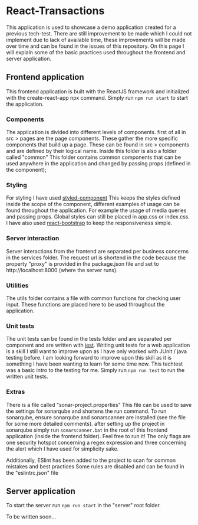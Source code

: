 React-Transactions
=================

This application is used to showcase a demo application created for a previous tech-test. There are still improvement to be made which I could not implement due to lack of available time, these improvements will be made over time and can be found in the issues of this repository.
On this page I will explain some of the basic practices used throughout the frontend and server application.

Frontend application
--------------------

This frontend application is built with the ReactJS framework and initialized with the create-react-app npx command.
 Simply run ```npm run start``` to start the application.

### Components

The application is divided into different levels of components. first of all in src \> pages are the page components. These gather the more specific components that build up a page. These can be found in src \> components and are defined by their logical name. Inside this folder is also a folder called "common" This folder contains common components that can be used anywhere in the application and changed by passing props (defined in the component);

### Styling

For styling I have used [styled-component](https://styled-components.com/)
 This keeps the styles defined inside the scope of the component, different examples of usage can be found throughout the application. For example the usage of media queries and passing props.
 Global styles can still be placed in app.css or index.css.
 I have also used [react-bootstrap](https://react-bootstrap.github.io/) to keep the responsiveness simple.

### Server interaction

Server interactions from the frontend are separated per business concerns in the services folder. The request url is shortend in the code because the property "proxy" is provided in the package.json file and set to http://localhost:8000 (where the server runs).

### Utilities

The utils folder contains a file with common functions for checking user input. These functions are placed here to be used throughout the application.

### Unit tests

The unit tests can be found in the tests folder and are separated per component and are written with [jest](https://jestjs.io/en/). Writing unit tests for a web application is a skill I still want to improve upon as I have only worked with JUnit / java testing before. I am looking forward to improve upon this skill as it is something I have been wanting to learn for some time now. This techtest was a basic intro to the testing for me.
Simply run ```npm run test``` to run the written unit tests.

### Extras

There is a file called "sonar-project.properties" This file can be used to save the settings for sonarqube and shortens the run command. To run sonarqube, ensure sonarqube and sonarscanner are installed (see the file for some more detailed comments). after setting up the project in sonarqube simply run ```sonarscanner.bat``` in the root of this frontend application (inside the frontend folder). Feel free to run it! The only flags are one security hotspot concerning a regex expression and three concerning the alert which I have used for simplicity sake.

Additionally, ESlint has been added to the project to scan for common mistakes and best practices Some rules are disabled and can be found in the "eslintrc.json" file

Server application
------------------
To start the server run ```npm run start``` in the "server" root folder.

To be written soon...

